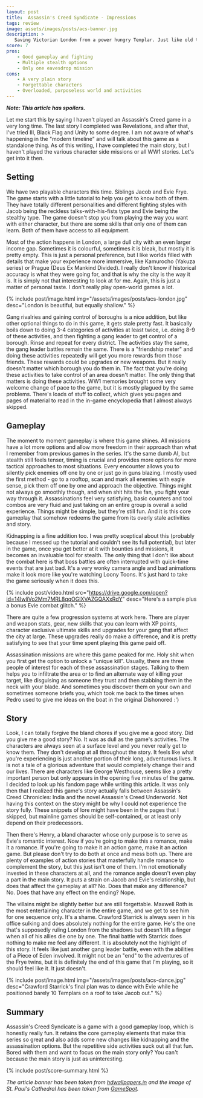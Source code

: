 ```yaml
---
layout: post
title:  Assassin's Creed Syndicate - Impressions
tags: review
image: assets/images/posts/acs-banner.jpg
description: >
   Saving Victorian London from a power hungry Templar. Just like old times.
score: 7
pros:
    - Good gameplay and fighting
    - Multiple stealth options
    - Only one eavesdrop mission
cons:
    - A very plain story
    - Forgettable characters
    - Overloaded, purposeless world and activities
---
```


***Note: This article has spoilers.***

Let me start this by saying I haven't played an Assassin's Creed game in a very long time. The last story I completed was Revelations, and after that, I've tried III, Black Flag and Unity to some degree. I am not aware of what's happening in the "modern timeline" and will talk about this game as a standalone thing. As of this writing, I have completed the main story, but I haven't played the various character side missions or all WW1 stories. Let's get into it then.

## Setting

We have two playable characters this time. Siblings Jacob and Evie Frye. The game starts with a little tutorial to help you get to know both of them. They have totally different personalities and different fighting styles with Jacob being the reckless talks-with-his-fists type and Evie being the stealthy type. The game doesn't stop you from playing the way you want with either character, but there are some skills that only one of them can learn. Both of them have access to all equipment.

Most of the action happens in London, a large dull city with an even larger income gap. Sometimes it is colourful, sometimes it is bleak, but mostly it is pretty empty. This is just a personal preference, but I like worlds filled with details that make your experience more immersive, like Kamurocho (Yakuza series) or Prague (Deus Ex Mankind Divided). I really don't know if historical accuracy is what they were going for, and that is why the city is the way it is. It is simply not that interesting to look at for me. Again, this is just a matter of personal taste. I don't really play open-world games a lot.

{% include post/image.html img="/assets/images/posts/acs-london.jpg" desc="London is beautiful, but equally shallow." %}

Gang rivalries and gaining control of boroughs is a nice addition, but like other optional things to do in this game, it gets stale pretty fast. It basically boils down to doing 3-4 categories of activities at least twice, i.e. doing 8-9 of these activities, and then fighting a gang leader to get control of a borough. Rinse and repeat for every district. The activities stay the same, the gang leader battles remain the same. There is a "friendship meter" and doing these activities repeatedly will get you more rewards from those friends. These rewards could be upgrades or new weapons. But it really doesn't matter which borough you do them in. The fact that you're doing these activities to take control of an area doesn't matter. The only thing that matters is doing these activities. WW1 memories brought some very welcome change of pace to the game, but it is mostly plagued by the same problems. There's loads of stuff to collect, which gives you pages and pages of material to read in the in-game encyclopedia that I almost always skipped.

## Gameplay

The moment to moment gameplay is where this game shines. All missions have a lot more options and allow more freedom in their approach than what I remember from previous games in the series. It's the same dumb AI, but stealth still feels tenser, timing is crucial and provides more options for more tactical approaches to most situations. Every encounter allows you to silently pick enemies off one by one or just go in guns blazing. I mostly used the first method - go to a rooftop, scan and mark all enemies with eagle sense, pick them off one by one and approach the objective. Things might not always go smoothly though, and when shit hits the fan, you fight your way through it. Assassinations feel very satisfying, basic counters and tool combos are very fluid and just taking on an entire group is overall a solid experience. Things might be simple, but they're still fun. And it is this core gameplay that somehow redeems the game from its overly stale activities and story.

Kidnapping is a fine addition too. I was pretty sceptical about this (probably because I messed up the tutorial and couldn't see its full potential), but later in the game, once you get better at it with bounties and missions, it becomes an invaluable tool for stealth. The only thing that I don't like about the combat here is that boss battles are often interrupted with quick-time events that are just bad. It's a very wonky camera angle and bad animations make it look more like you're watching Loony Toons. It's just hard to take the game seriously when it does this.

{% include post/video.html src="https://drive.google.com/open?id=14IwliVo2Mm7MRL8qqOGlXVAZGQAXxRdY" desc="Here's a sample plus a bonus Evie combat glitch." %}

There are quite a few progression systems at work here. There are player and weapon stats, gear, new skills that you can learn with XP points, character exclusive ultimate skills and upgrades for your gang that affect the city at large. These upgrades really do make a difference, and it is pretty satisfying to see that your time spent playing this game paid off.

Assassination missions are where this game peaked for me. Holy shit when you first get the option to unlock a "unique kill". Usually, there are three people of interest for each of these assassination stages. Talking to them helps you to infiltrate the area or to find an alternate way of killing your target, like disguising as someone they trust and then stabbing them in the neck with your blade. And sometimes you discover them on your own and sometimes someone briefs you, which took me back to the times when Pedro used to give me ideas on the boat in the original Dishonored :')

## Story

Look, I can totally forgive the bland chores if you give me a good story. Did you give me a good story? No. It was as dull as the game's activities. The characters are always seen at a surface level and you never really get to know them. They don't develop at all throughout the story. It feels like what you're experiencing is just another portion of their long, adventurous lives. It is not a tale of a glorious adventure that would completely change their and our lives. There are characters like George Westhouse, seems like a pretty important person but only appears in the opening five minutes of the game. I decided to look up his fandom page while writing this article. It was only then that I realized this game's story actually falls between Assassin's Creed Chronicles: India and the novel Assassin's Creed Underworld. Not having this context on the story might be why I could not experience the story fully. These snippets of lore might have been in the pages that I skipped, but mainline games should be self-contained, or at least only depend on their predecessors. 

Then there's Henry, a bland character whose only purpose is to serve as Evie's romantic interest. Now if you're going to make this a romance, make it a romance. If you're going to make it an action game, make it an action game. But please don't try to do both at once and mess both up. There are plenty of examples of action stories that masterfully handle romance to complement the story, but this just isn't one of them. I'm not emotionally invested in these characters at all, and the romance angle doesn't even play a part in the main story. It puts a strain on Jacob and Evie's relationship, but does that affect the gameplay at all? No. Does that make any difference? No. Does that have any effect on the ending? Nope.

The villains might be slightly better but are still forgettable. Maxwell Roth is the most entertaining character in the entire game, and we get to see him for one sequence only. It's a shame. Crawford Starrick is always seen in his office sulking and does absolutely nothing for the entire game. He's the one that's supposedly ruling London from the shadows but doesn't lift a finger when all of his allies die one by one. The final battle with Starrick does nothing to make me feel any different. It is absolutely not the highlight of this story. It feels like just another gang leader battle, even with the abilities of a Piece of Eden involved. It might not be an "end" to the adventures of the Frye twins, but it is definitely the end of this game that I'm playing, so it should feel like it. It just doesn't.

{% include post/image.html img="/assets/images/posts/acs-dance.jpg" desc="Crawford Starrick's final plan was to dance with Evie while he positioned barely 10 Templars on a roof to take Jacob out." %}

## Summary

Assassin's Creed Syndicate is a game with a good gameplay loop, which is honestly really fun. It retains the core gameplay elements that make this series so great and also adds some new changes like kidnapping and the assassination options. But the repetitive side activities suck out all that fun. Bored with them and want to focus on the main story only? You can't because the main story is just as uninteresting.

{% include post/score-summary.html %}


*The article banner has been taken from [hdwallpapers.in](https://www.hdwallpapers.in/assassins_creed_syndicate-wallpapers.html) and the image of St. Paul's Cathedral has been taken from [GameSpot](https://www.gamespot.com/assassins-creed-syndicate/images/).*